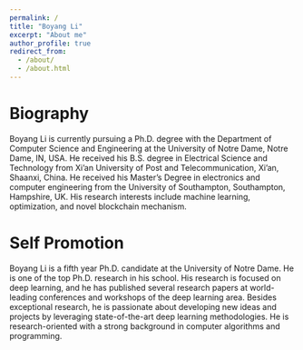 ```yaml
---
permalink: /
title: "Boyang Li"
excerpt: "About me"
author_profile: true
redirect_from: 
  - /about/
  - /about.html
---
```



Biography
======
Boyang Li is currently pursuing a Ph.D. degree with the Department of 
Computer Science and Engineering at the University of Notre Dame, Notre Dame, IN, USA. 
He received his B.S. degree in Electrical Science and Technology 
from Xi’an University of Post and Telecommunication, Xi’an, Shaanxi, China. 
He received his Master’s Degree in electronics and computer engineering 
from the University of Southampton, Southampton, Hampshire, UK. 
His research interests include machine learning, optimization, 
and novel blockchain mechanism.

Self Promotion
======
Boyang Li is a fifth year Ph.D. candidate at the University of Notre Dame. 
He is one of the top Ph.D. research in his school. 
His research is focused on deep learning, 
and he has published several research papers at world-leading conferences 
and workshops of the deep learning area. Besides exceptional research, 
he is passionate about developing new ideas and projects by leveraging 
state-of-the-art deep learning methodologies. He is research-oriented 
with a strong background in computer algorithms and programming.  